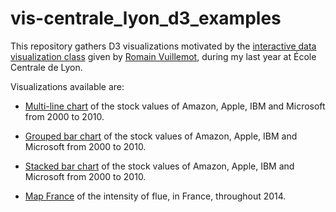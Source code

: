 # vis-centrale_lyon_d3_examples

This repository gathers D3 visualizations motivated by the [interactive data visualization class](https://github.com/LyonDataViz/MOS5.5-Dataviz) given by [Romain Vuillemot](https://github.com/romsson), during my last year at École Centrale de Lyon.

Visualizations available are:
- [Multi-line chart](https://guillaume-lesaine.github.io/vis-centrale_lyon_d3_examples/multi_line_chart-stocks.html) of the stock values of Amazon, Apple, IBM and Microsoft from 2000 to 2010.

- [Grouped bar chart](https://guillaume-lesaine.github.io/vis-centrale_lyon_d3_examples/grouped_bar_chart-stocks.html) of the stock values of Amazon, Apple, IBM and Microsoft from 2000 to 2010.

- [Stacked bar chart](https://guillaume-lesaine.github.io/vis-centrale_lyon_d3_examples/stacked_bar_chart-stocks.html) of the stock values of Amazon, Apple, IBM and Microsoft from 2000 to 2010.

- [Map France](https://guillaume-lesaine.github.io/vis-centrale_lyon_d3_examples/map_france-flue-2014.html) of the intensity of flue, in France, throughout 2014.
